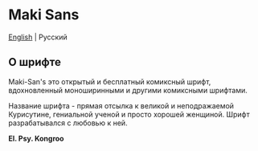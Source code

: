 # Maki Sans
[English](.github/readme.md) | Русский

## О шрифте
Maki-San's это открытый и бесплатный комиксный шрифт, вдохновленный моноширинными и другими комиксными шрифтами.

Название шрифта - прямая отсылка к великой и неподражаемой Курисутине, гениальной ученой и просто хорошей женщиной. Шрифт разрабатывался с любовью к ней.

__El. Psy. Kongroo__
